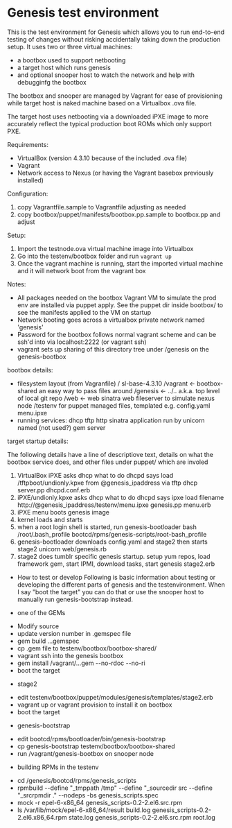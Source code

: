 # Genesis test environment

This is the test environment for Genesis which allows you to run
end-to-end testing of changes without risking accidentally taking down
the production setup. It uses two or three virtual machines:
* a bootbox used to support netbooting
* a target host which runs genesis
* and optional snooper host to watch the network and help with debugginfg the bootbox

The bootbox and snooper are managed by Vagrant for ease of
provisioning while target host is naked machine based on a Virtualbox
.ova file.

The target host uses netbooting via a downloaded iPXE image to more
accurately reflect the typical production boot ROMs which only support
PXE.

Requirements:

* VirtualBox (version 4.3.10 because of the included .ova file)
* Vagrant
* Network access to Nexus (or having the Vagrant basebox previously installed)

Configuration:
1. copy Vagrantfile.sample to Vagrantfile adjusting as needed
2. copy bootbox/puppet/manifests/bootbox.pp.sample to bootbox.pp and adjust

Setup:

1. Import the testnode.ova virtual machine image into Virtualbox 
2. Go into the testenv/bootbox folder and run ```vagrant up```
3. Once the vagrant machine is running, start the imported virtual machine and it will network boot from the vagrant box

Notes:

* All packages needed on the bootbox Vagrant VM to simulate the prod env are installed via puppet apply. See the puppet dir inside bootbox/ to see the manifests applied to the VM on startup
* Network booting goes across a virtualbox private network named 'genesis'
* Password for the bootbox follows normal vagrant scheme and can be ssh'd into via localhost:2222 (or vagrant ssh)
* vagrant sets up sharing of this directory tree under /genesis on the genesis-bootbox

bootbox details:

* filesystem layout (from Vagranfile)
     / sl-base-4.3.10
     /vagrant <- bootbox-shared an easy way to pass files around
     /genesis <- ../.. a.k.a. top level of local git repo
     /web     <- web  sinatra web fileserver to simulate nexus node
     /testenv for puppet managed files, templated e.g. config.yaml menu.ipxe
* running services:
    dhcp
	tftp
	http sinatra application run by unicorn
	named (not used?)
	gem server


target startup details:

The following details have a line of descriptiove text, details on what the bootbox service does, and other files under puppet/ which are involed
1. VirtualBox iPXE asks dhcp what to do
    dhcpd says load /tftpboot/undionly.kpxe from @genesis_ipaddress via tftp
    dhcp server.pp dhcpd.conf.erb
2. iPXE/undionly.kpxe asks dhcp what to do
    dhcpd says ipxe load filename http://@genesis_ipaddress/testenv/menu.ipxe
    genesis.pp menu.erb
3. iPXE menu boots genesis image
4. kernel loads and starts
5. when a root login shell is started, run genesis-bootloader
   bash /root/.bash_profile
   bootcd/rpms/genesis-scripts/root-bash_profile
5. genesis-bootloader downloads config.yaml and stage2 then starts stage2
   unicorn web/genesis.rb
6. stage2 does tumblr specific genesis startup.  setup yum repos, load framework gem, start IPMI, download tasks, start genesis
   stage2.erb

* How to test or develop
Following is basic information about testing or developing the different parts of genesis and the testenvironment.  When I say "boot the target" you can do that or use the snooper host to manually run genesis-bootstrap instead.

* one of the GEMs
 - Modify source
 - update version number in .gemspec file
 - gem build ...gemspec
 - cp .gem file to testenv/bootbox/bootbox-shared/
 - vagrant ssh into the genesis bootbox
 - gem install /vagrant/...gem --no-rdoc --no-ri
 - boot the target

* stage2
 - edit testenv/bootbox/puppet/modules/genesis/templates/stage2.erb
 - vagrant up or vagrant provision to install it on bootbox
 - boot the target

* genesis-bootstrap
 - edit bootcd/rpms/bootloader/bin/genesis-bootstrap
 - cp genesis-bootstrap testenv/bootbox/bootbox-shared
 - run /vagrant/genesis-bootbox on snooper node

* building RPMs in the testenv
 - cd /genesis/bootcd/rpms/genesis_scripts
 - rpmbuild --define "_tmppath /tmp" --define "_sourcedir src --define "_srcrpmdir ." --nodeps -bs genesis_scripts.spec
 - mock -r epel-6-x86_64 genesis_scripts-0.2-2.el6.src.rpm
 - ls /var/lib/mock/epel-6-x86_64/result
   build.log  genesis_scripts-0.2-2.el6.x86_64.rpm  state.log
   genesis_scripts-0.2-2.el6.src.rpm  root.log
